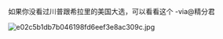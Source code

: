 如果你没看过川普跟希拉里的美国大选，可以看看这个 -via@精分君

![e02c5b1db7b046198fd6eef3e8ac309c.jpg](https://wxlzmt.github.io/cdn1/ext/qw/groups/30041/e02c5b1db7b046198fd6eef3e8ac309c.jpg)
